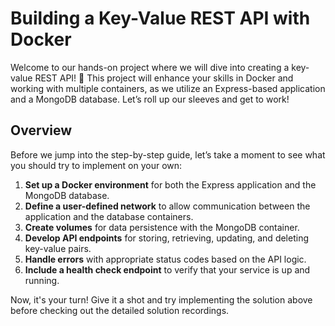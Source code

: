 # Building a Key-Value REST API with Docker

Welcome to our hands-on project where we will dive into creating a key-value REST API! 🚀 This project will enhance your skills in Docker and working with multiple containers, as we utilize an Express-based application and a MongoDB database. Let’s roll up our sleeves and get to work!

## Overview

Before we jump into the step-by-step guide, let’s take a moment to see what you should try to implement on your own:

1. **Set up a Docker environment** for both the Express application and the MongoDB database.
2. **Define a user-defined network** to allow communication between the application and the database containers.
3. **Create volumes** for data persistence with the MongoDB container.
4. **Develop API endpoints** for storing, retrieving, updating, and deleting key-value pairs.
5. **Handle errors** with appropriate status codes based on the API logic.
6. **Include a health check endpoint** to verify that your service is up and running.

Now, it's your turn! Give it a shot and try implementing the solution above before checking out the detailed solution recordings.
